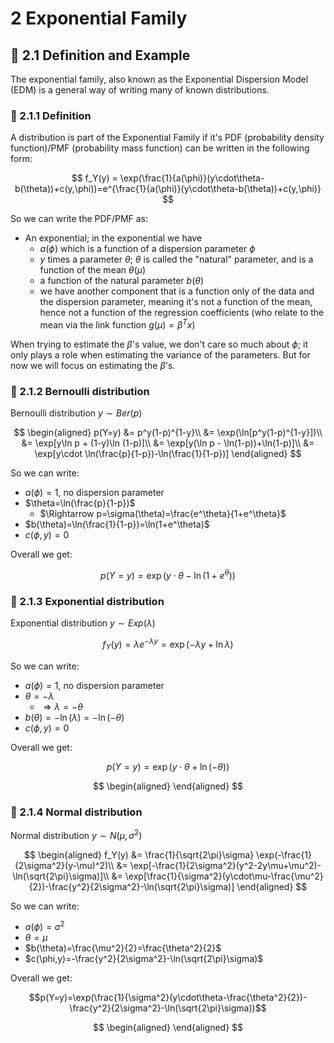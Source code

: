 # 2 Exponential Family

## :herb: 2.1 Definition and Example

The exponential family, also known as the Exponential Dispersion Model (EDM) is a general way of writing many of known distributions.

### :apple: 2.1.1 Definition
A distribution is part of the Exponential Family if it's PDF (probability density function)/PMF (probability mass function) can be written in the following form:

$$
f_Y(y) = \exp(\frac{1}{a(\phi)}(y\cdot\theta-b(\theta))+c(y,\phi))=e^{\frac{1}{a(\phi)}(y\cdot\theta-b(\theta))+c(y,\phi)}
$$

So we can write the PDF/PMF as:
- An exponential; in the exponential we have
  - $a(\phi)$ which is a function of a dispersion parameter $\phi$
  - $y$ times a parameter $\theta$; $\theta$ is called the "natural" parameter, and is a function of the mean $\theta(\mu)$
  - a function of the natural parameter $b(\theta)$
  - we have another component that is a function only of the data and the dispersion parameter, meaning it's not a function of the mean, hence not a function of the regression coefficients (who relate to the mean via the link function $g(\mu)=\beta^Tx$)

When trying to estimate the $\beta$'s value, we don't care so much about $\phi$; it only plays a role when estimating the variance of the parameters. But for now we will focus on estimating the $\beta$'s.

### :apple: 2.1.2 Bernoulli distribution
Bernoulli distribution $y\sim Ber(p)$

$$
\begin{aligned}
p(Y=y) &= p^y(1-p)^{1-y}\\
&= \exp(\ln[p^y(1-p)^{1-y}])\\
&= \exp[y\ln p + (1-y)\ln (1-p)]\\
&= \exp[y(\ln p - \ln(1-p))+\ln(1-p)]\\
&= \exp[y\cdot \ln(\frac{p}{1-p})-\ln(\frac{1}{1-p})]
\end{aligned}
$$

So we can write:
- $a(\phi)=1$, no dispersion parameter
- $\theta=\ln(\frac{p}{1-p})$
  - $\Rightarrow p=\sigma(\theta)=\frac{e^\theta}{1+e^\theta}$ 
- $b(\theta)=\ln(\frac{1}{1-p})=\ln(1+e^\theta)$
- $c(\phi,y)=0$

Overall we get:

$$ p(Y=y)=\exp(y\cdot\theta-\ln(1+e^\theta)) $$

### :apple: 2.1.3 Exponential distribution
Exponential distribution $y\sim Exp(\lambda)$

$$f_Y(y)=\lambda e^{-\lambda y} = \exp(-\lambda y + \ln\lambda)$$

So we can write:
- $a(\phi)=1$, no dispersion parameter
- $\theta=-\lambda$
  - $\Rightarrow \lambda=-\theta$ 
- $b(\theta)=-\ln(\lambda)=-\ln(-\theta)$
- $c(\phi,y)=0$

Overall we get:

$$p(Y=y)=\exp(y\cdot\theta+\ln(-\theta))$$

$$
\begin{aligned}
\end{aligned}
$$
### :apple: 2.1.4 Normal distribution
Normal distribution $y\sim N(\mu, \sigma^2)$

$$
\begin{aligned}
f_Y(y) &= \frac{1}{\sqrt{2\pi}\sigma} \exp(-\frac{1}{2\sigma^2}(y-\mu)^2)\\
&= \exp[-\frac{1}{2\sigma^2}(y^2-2y\mu+\mu^2)-\ln(\sqrt{2\pi}\sigma)]\\
&= \exp[\frac{1}{\sigma^2}(y\cdot\mu-\frac{\mu^2}{2})-\frac{y^2}{2\sigma^2}-\ln(\sqrt{2\pi}\sigma)]
\end{aligned}
$$

So we can write:
- $a(\phi)=\sigma^2$
- $\theta=\mu$
- $b(\theta)=\frac{\mu^2}{2}=\frac{\theta^2}{2}$
- $c(\phi,y)=-\frac{y^2}{2\sigma^2}-\ln(\sqrt{2\pi}\sigma)$

Overall we get:

$$p(Y=y)=\exp(\frac{1}{\sigma^2}(y\cdot\theta-\frac{\theta^2}{2})-\frac{y^2}{2\sigma^2}-\ln(\sqrt{2\pi}\sigma))$$




$$
\begin{aligned}
\end{aligned}
$$

